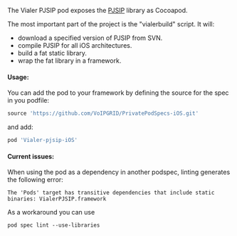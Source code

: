 The Vialer PJSIP pod exposes the <a href="http://www.pjsip.org/">PJSIP</a> library as Cocoapod.

The most important part of the project is the "vialerbuild" script. It will:
- download a specified version of PJSIP from SVN.
- compile PJSIP for all iOS architectures.
- build a fat static library.
- wrap the fat library in a framework.

#### Usage:
You can add the pod to your framework by defining the source for the spec in you podfile:
```ruby
source 'https://github.com/VoIPGRID/PrivatePodSpecs-iOS.git'
```
and add:
```ruby
pod 'Vialer-pjsip-iOS'
```

#### Current issues:
When using the pod as a dependency in another podspec, linting generates the following error:
```
The 'Pods' target has transitive dependencies that include static binaries: VialerPJSIP.framework
```
As a workaround you can use
```
pod spec lint --use-libraries
```
